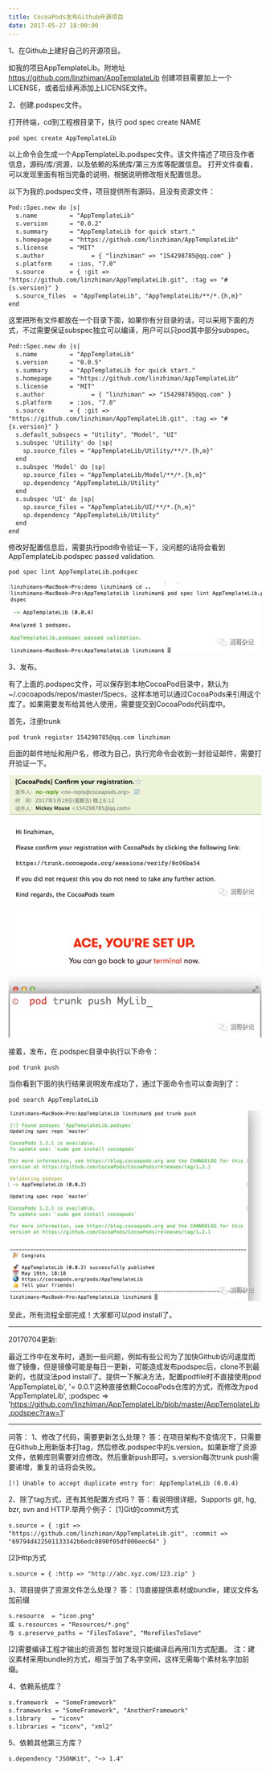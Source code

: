 ```yaml
---
title: CocoaPods发布Github开源项目
date: 2017-05-27 18:00:00
---
```


1、在Github上建好自己的开源项目。

如我的项目AppTemplateLib。附地址 https://github.com/linzhiman/AppTemplateLib
创建项目需要加上一个LICENSE，或者后续再添加上LICENSE文件。

2、创建.podspec文件。

打开终端，cd到工程根目录下，执行 pod spec create NAME  

    pod spec create AppTemplateLib

以上命令会生成一个AppTemplateLib.podspec文件。该文件描述了项目及作者信息，源码/库/资源，以及依赖的系统库/第三方库等配置信息。
打开文件查看，可以发现里面有相当完备的说明，根据说明修改相关配置信息。

以下为我的.podspec文件，项目提供所有源码，且没有资源文件：  

    Pod::Spec.new do |s|  
      s.name         = "AppTemplateLib"  
      s.version      = "0.0.2"  
      s.summary      = "AppTemplateLib for quick start."  
      s.homepage     = "https://github.com/linzhiman/AppTemplateLib"  
      s.license      = "MIT"  
      s.author             = { "linzhiman" => "154298785@qq.com" }  
      s.platform     = :ios, "7.0"  
      s.source       = { :git => "https://github.com/linzhiman/AppTemplateLib.git", :tag => "#{s.version}" }  
      s.source_files  = "AppTemplateLib", "AppTemplateLib/**/*.{h,m}"  
    end

这里把所有文件都放在一个目录下面，如果你有分目录的话，可以采用下面的方式，不过需要保证subspec独立可以编译，用户可以只pod其中部分subspec。 

    Pod::Spec.new do |s|  
      s.name         = "AppTemplateLib" 
      s.version      = "0.0.5"  
      s.summary      = "AppTemplateLib for quick start."  
      s.homepage     = "https://github.com/linzhiman/AppTemplateLib"  
      s.license      = "MIT"  
      s.author             = { "linzhiman" => "154298785@qq.com" }  
      s.platform     = :ios, "7.0"  
      s.source       = { :git => "https://github.com/linzhiman/AppTemplateLib.git", :tag => "#{s.version}" }  
      s.default_subspecs = "Utility", "Model", "UI" 
      s.subspec 'Utility' do |sp| 
        sp.source_files = "AppTemplateLib/Utility/**/*.{h,m}" 
      end 
      s.subspec 'Model' do |sp| 
        sp.source_files = "AppTemplateLib/Model/**/*.{h,m}" 
        sp.dependency "AppTemplateLib/Utility"  
      end 
      s.subspec 'UI' do |sp|  
        sp.source_files = "AppTemplateLib/UI/**/*.{h,m}"  
        sp.dependency "AppTemplateLib/Utility"  
      end 
    end 

修改好配置信息后，需要执行pod命令验证一下，没问题的话将会看到 AppTemplateLib.podspec passed validation.  

    pod spec lint AppTemplateLib.podspec

![image](https://github.com/linzhiman/linzhiman.github.io/blob/master/resource/1705/CocoaPods发布Github开源项目-1.jpg?raw=true)

3、发布。

有了上面的.podspec文件，可以保存到本地CocoaPod目录中，默认为~/.cocoapods/repos/master/Specs，这样本地可以通过CocoaPods来引用这个库了。如果需要发布给其他人使用，需要提交到CocoaPods代码库中。

首先，注册trunk  

    pod trunk register 154298785@qq.com linzhiman

后面的邮件地址和用户名，修改为自己，执行完命令会收到一封验证邮件，需要打开验证一下。

![image](https://github.com/linzhiman/linzhiman.github.io/blob/master/resource/1705/CocoaPods发布Github开源项目-2.jpg?raw=true)

![image](https://github.com/linzhiman/linzhiman.github.io/blob/master/resource/1705/CocoaPods发布Github开源项目-3.jpg?raw=true)

接着，发布，在.podspec目录中执行以下命令： 

    pod trunk push

当你看到下面的执行结果说明发布成功了，通过下面命令也可以查询到了： 

    pod search AppTemplateLib

![image](https://github.com/linzhiman/linzhiman.github.io/blob/master/resource/1705/CocoaPods发布Github开源项目-4.jpg?raw=true)

至此，所有流程全部完成！大家都可以pod install了。

---

20170704更新:

最近工作中在发布时，遇到一些问题，例如有些公司为了加快Github访问速度而做了镜像，但是镜像可能是每日一更新，可能造成发布podspec后，clone不到最新的，也就没法pod install了。提供一下解决方法，配置podfile时不直接使用pod 'AppTemplateLib', '= 0.0.1'这种直接依赖CocoaPods仓库的方式，而修改为pod 'AppTemplateLib', :podspec => 'https://github.com/linzhiman/AppTemplateLib/blob/master/AppTemplateLib.podspec?raw=1'

---

问答：
1、修改了代码，需要更新怎么处理？
答：在项目架构不变情况下，只需要在Github上用新版本打tag，然后修改.podspec中的s.version。如果新增了资源文件，依赖库则需要对应修改。然后重新push即可。s.version每次trunk push需要递增，重复的话将会失败。  

    [!] Unable to accept duplicate entry for: AppTemplateLib (0.0.4)

2、除了tag方式，还有其他配置方式吗？
答：看说明很详细，Supports git, hg, bzr, svn and HTTP.举两个例子：
[1]Git的commit方式 

    s.source = { :git => "https://github.com/linzhiman/AppTemplateLib.git", :commit => "69794d422501133342b6edc0890f05df000eec64" }

[2]Http方式 

    s.source = { :http => "http://abc.xyz.com/123.zip" }

3、项目提供了资源文件怎么处理？
答：
[1]直接提供素材或bundle，建议文件名加前缀 

    s.resource  = "icon.png"
    或 s.resources = "Resources/*.png"
    与 s.preserve_paths = "FilesToSave", "MoreFilesToSave"

[2]需要编译工程才输出的资源包
暂时发现只能编译后再用[1]方式配置。
注：建议素材采用bundle的方式，相当于加了名字空间，这样无需每个素材名字加前缀。

4、依赖系统库？  

    s.framework  = "SomeFramework"
    s.frameworks = "SomeFramework", "AnotherFramework"
    s.library   = "iconv"
    s.libraries = "iconv", "xml2"

5、依赖其他第三方库？ 

    s.dependency "JSONKit", "~> 1.4"
